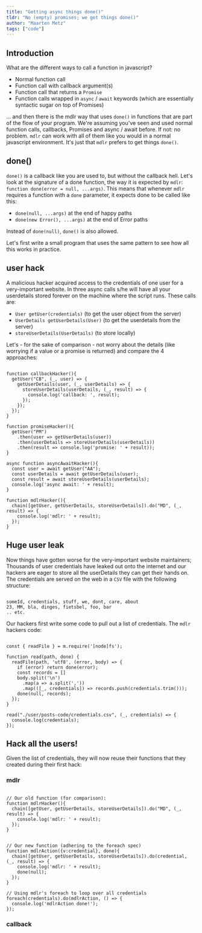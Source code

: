 ```yaml
---
title: "Getting async things done()"
tldr: "No (empty) promises; we get things done()"
author: "Maarten Metz"
tags: ["code"]
---
```


## Introduction

What are the different ways to call a function in javascript?
  
  
- Normal function call
- Function call with callback argument(s)
- Function call that returns a `Promise`
- Function calls wrapped in `async` / `await` keywords (which are essentially syntactic sugar on top of Promises) 
  

... and then there is the mdlr way that uses `done()` in functions that are part of the flow of your program. We're assuming you've seen and used normal function calls, callbacks, Promises and async / await before. If not: no problem. `mdlr` can work with all of them like you would in a normal javascript environment. It's just that `mdlr` prefers to get things `done()`.
  
## done()

`done()` is a callback like you are used to, but without the callback hell. Let's look at the signature of a done function, the way it is expected by `mdlr`: `function done(error = null, ...args)`. This means that whenever `mdlr` requires a function with a `done` parameter, it expects done to be called like this:
  
  
- `done(null, ...args)` at the end of happy paths
- `done(new Error(), ...args)` at the end of Error paths
  

Instead of `done(null)`, `done()` is also allowed. 
  
  
Let's first write a small program that uses the same pattern to see how all this works in practice.

## user hack

A malicious hacker acquired access to the credentials of one user for a very-important website. In three async calls s/he will have all your userdetails stored forever on the machine where the script runs. These calls are:
  

- `User getUser(credentials)` (to get the user object from the server)
- `UserDetails getUserDetails(User)` (to get the userdetails from the server)
- `storeUserDetails(UserDetails)` (to store locally)
  

Let's - for the sake of comparison - not worry about the details (like worrying if a value or a promise is returned) and compare the 4 approaches:
  

```

function callbackHacker(){
  getUser("CB", (_, user) => {
    getUserDetails(user, (_, userDetails) => {
      storeUserDetails(userDetails, (_, result) => {
        console.log('callback: ', result);
      });
    });
  });
}

function promiseHacker(){
  getUser("PM")
    .then(user => getUserDetails(user))
    .then(userDetails => storeUserDetails(userDetails))
    .then(result => console.log('promise: ' + result));
}

async function asyncAwaitHacker(){
  const user = await getUser("AA");
  const userDetails = await getUserDetails(user);
  const result = await storeUserDetails(userDetails);
  console.log('async await: ' + result);
}

function mdlrHacker(){
  chain([getUser, getUserDetails, storeUserDetails]).do("MD", (_, result) => {
    console.log('mdlr: ' + result);
  });
}

```
  

## Huge user leak

Now things have gotten worse for the very-important website maintainers; Thousands of user credentials have leaked out onto the internet and our hackers are eager to store all the userDetails they can get their hands on. The credentials are served on the web in a `CSV` file with the following structure:
  

```

someId, credentials, stuff, we, dont, care, about
23, MM, bla, dinges, fietsbel, foo, bar
.. etc.

```
  

Our hackers first write some code to pull out a list of credentials. The `mdlr` hackers code:
  

```

const { readFile } = m.require('[node]fs');

function read(path, done) {
  readFile(path, 'utf8', (error, body) => {
    if (error) return done(error);
    const records = []
    body.split('\n')
      .map(a => a.split(','))
      .map(([_, credentials]) => records.push(credentials.trim()));
    done(null, records);
  });
}

read("./user/posts-code/credentials.csv", (_, credentials) => {
  console.log(credentials);
});

```
  
  
## Hack all the users! 

Given the list of credentials, they will now reuse their functions that they created during their first hack:

### mdlr
  
```

// Our old function (for comparison):
function mdlrHacker(){
  chain([getUser, getUserDetails, storeUserDetails]).do("MD", (_, result) => {
    console.log('mdlr: ' + result);
  });
}


// Our new function (adhering to the foreach spec)
function mdlrAction({v:credential}, done){
  chain([getUser, getUserDetails, storeUserDetails]).do(credential, (_, result) => {
    console.log('mdlr: ' + result);
    done(null);
  });   
}

// Using mdlr's foreach to loop over all credentials
foreach(credentials).do(mdlrAction, () => {
  console.log('mdlrAction done!');
});

```

### callback

